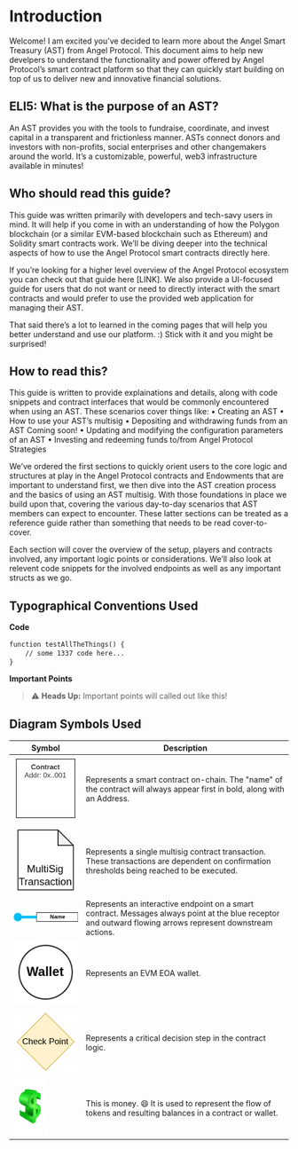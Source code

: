 # Introduction

Welcome! I am excited you’ve decided to learn more about the Angel Smart Treasury (AST) from Angel Protocol. This document aims to help new develpers to understand the functionality and power offered by Angel Protocol’s smart contract platform so that they can quickly start building on top of us to deliver new and innovative financial solutions. 

## ELI5: What is the purpose of an AST?
An AST provides you with the tools to fundraise, coordinate, and invest capital in a transparent and frictionless manner. ASTs connect donors and investors with non-profits, social enterprises and other changemakers around the world. It’s a customizable, powerful, web3 infrastructure available in minutes!

## Who should read this guide?
This guide was written primarily with developers and tech-savy users in mind. It will help if you come in with an understanding of how the Polygon blockchain (or a similar EVM-based blockchain such as  Ethereum) and Solidity smart contracts work. We’ll be diving deeper into the technical aspects of how to use the Angel Protocol smart contracts directly here. 

If you’re looking for a higher level overview of the Angel Protocol ecosystem you can check out that guide here [LINK]. We also provide a UI-focused guide for users that do not want or need to directly interact with the smart contracts and would prefer to use the provided web application for managing their AST. 

That said there’s a lot to learned in the coming pages that will help you better understand and use our platform. :) Stick with it and you might be surprised! 

## How to read this?
This guide is written to provide explainations and details, along with code snippets and contract interfaces that would be commonly encountered when using an AST. These scenarios cover things like:
    • Creating an AST
    • How to use your AST’s multisig
    • Depositing and withdrawing funds from an AST
Coming soon!
    • Updating and modifying the configuration parameters of an AST
    • Investing and redeeming funds to/from Angel Protocol Strategies 

We’ve ordered the first sections to quickly orient users to the core logic and structures at play in the Angel Protocol contracts and Endowments that are important to understand first, we then dive into the AST creation process and the basics of using an AST multisig. With those foundations in place we build upon that, covering the various day-to-day scenarios that AST members can expect to encounter. These latter sections can be treated as a reference guide rather than something that needs to be read cover-to-cover.  

Each section will cover the overview of the setup, players and contracts involved, any important logic points or considerations. We’ll also look at relevent code snippets for the involved endpoints as well as any important structs as we go. 

## Typographical Conventions Used

**Code**
```
function testAllTheThings() {
    // some 1337 code here...
}
```

**Important Points**
> ⚠️ **Heads Up:** Important points will called out like this!


## Diagram Symbols Used

| Symbol      | Description |
| ----------- | ----------- |
| ![Smart Contract](./assets/symbols/smart-contract.png "Smart Contract") | Represents a smart contract on-chain. The "name" of the contract will always appear first in bold, along with an Address.       |
| ![Multisig Transaction](./assets/symbols/multisig-tx.png "Multisig Transaction") | Represents a single multisig contract transaction. These transactions are dependent on confirmation thresholds being reached to be executed. |
| ![Interactive Endpoint](./assets/symbols/contract-endpoint.png "Interactive Endpoint") | Represents an interactive endpoint on a smart contract. Messages always point at the blue receptor and outward flowing arrows represent downstream actions. |
| ![EOA Wallet](./assets/symbols/eoa-wallet.png "EOA Wallet") | Represents an EVM EOA wallet. |
| ![Logic Checkpoint](./assets/symbols/checkpoint.png "Contract Logic Checkpoint") | Represents a critical decision step in the contract logic. |
| ![Tokens](./assets/symbols/tokens.png "Tokens") | This is money. 😄 It is used to represent the flow of tokens and resulting balances in a contract or wallet. |
